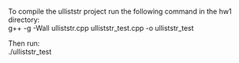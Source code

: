 To compile the ulliststr project run the following command in the hw1 directory:  
g++ -g -Wall ulliststr.cpp ulliststr_test.cpp -o ulliststr_test  

Then run:  
./ulliststr_test  
